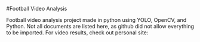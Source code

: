 #Football Video Analysis

Football video analysis project made in python using YOLO, OpenCV, and Python. Not all documents are listed here, 
as github did not allow everything to be imported. For video results, check out personal site:
